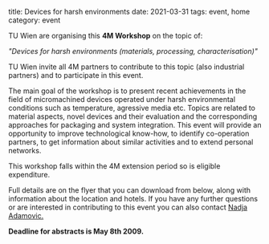 title: Devices for harsh environments
date: 2021-03-31
tags: event, home
category: event

TU Wien are organising this **4M Workshop** on the topic of:  
  
  *"Devices for harsh environments (materials, processing, characterisation)"*
<!--break-->
TU Wien invite all 4M partners to contribute to this topic (also industrial partners) and to participate in this event.

The main goal of the workshop is to present recent achievements in the field of micromachined devices operated under harsh environmental conditions such as temperature, agressive media etc. Topics are related to material aspects, novel devices and their evaluation and the corresponding approaches for packaging and system integration. This event will provide an opportunity to improve technological know-how, to identify co-operation partners, to get information about similar activities and to extend personal networks.  

This workshop falls within the 4M extension period so is eligible expenditure.  

Full details are on the flyer that you can download from below, along with information about the location and hotels. If you have any further questions or are interested in contributing to this event you can also contact [Nadja Adamovic.](nadja.adamovic@tuwien.ac.at) 

**Deadline for abstracts is May 8th 2009.**